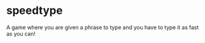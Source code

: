 # speedtype
A game where you are given a phrase to type and you have to type it as fast as you can!
